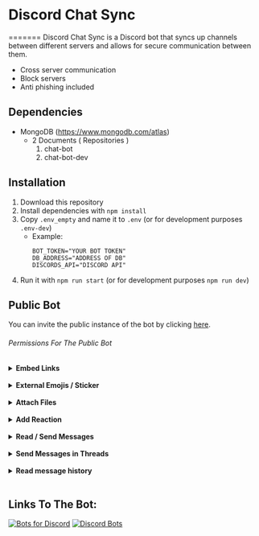 # Discord Chat Sync
=======
Discord Chat Sync is a Discord bot that syncs up channels between different servers and allows for secure communication between them.
 * Cross server communication
 * Block servers
 * Anti phishing included

## Dependencies

* MongoDB (https://www.mongodb.com/atlas)
  * 2 Documents ( Repositories )
    1. chat-bot
    2. chat-bot-dev

##  Installation

1. Download this repository
2. Install dependencies with `npm install`
3. Copy `.env_empty` and name it to `.env` (or for development purposes `.env-dev`)
    * Example:
        ```
        BOT_TOKEN="YOUR BOT TOKEN"
        DB_ADDRESS="ADDRESS OF DB"
        DISCORDS_API="DISCORD API"
        ```
4. Run it with `npm run start` (or for development purposes `npm run dev`)

##  Public Bot

You can invite the public instance of the bot by clicking [here](https://discord.com/api/oauth2/authorize?client_id=1046756800260735058&permissions=533113203777&scope=bot%20applications.commands).

###### Permissions For The Public Bot
<details><summary><b>Embed Links</b></summary>
This is required to sync links between servers
</details>
<br>
<details><summary><b>External Emojis / Sticker</b></summary>
This is required to sync emojis and stickers from other servers
</details>
<br>
<details><summary><b>Attach Files</b></summary>
In the future, this will allow the users to share files through the bot
</details>
<br>
<details><summary><b>Add Reaction</b></summary>
In the future, this will allow the bot to share reactions to messages and react to your message as a confirmation
</details>
<br>
<details><summary><b>Read / Send Messages</b></summary>
This is required for the core functions
</details>
<br>
<details><summary><b>Send Messages in Threads</b></summary>
In the future, this will allow to access/handle threads and their content
</details>
<br>
<details><summary><b>Read message history</b></summary>
In the future, this will allow the bot to sync messages when setting up in a new server
</details>
<br>

## Links To The Bot:

 [![Bots for Discord](https://discords.com/bots/api/bot/1046756800260735058/widget)](https://discords.com/bots/bots/1046756800260735058)
 [![Discord Bots](https://top.gg/api/widget/1046756800260735058.svg)](https://top.gg/bot/1046756800260735058)
